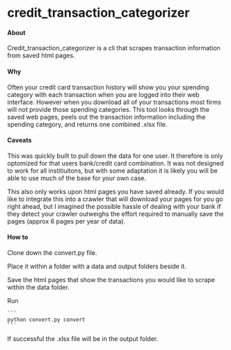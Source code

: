# credit_transaction_categorizer



#### About

Credit_transaction_categorizer is a cli that scrapes transaction information from saved html pages.

#### Why

Often your credit card transaction history will show you your spending category with each transaction when you are logged into their web interface. However when you download all of your transactions most firms will not provide those spending categories. This tool looks through the saved web pages, peels out the transaction information including the spending category, and returns one combined .xlsx file.

#### Caveats

This was quickly built to pull down the data for one user. It therefore is only optomized for that users bank/credit card combination. It was not designed to work for all institiuitons, but with some adaptation it is likely you will be able to use much of the base for your own case.

This also only works upon html pages you have saved already. If you would like to integrate this into a crawler that will download your pages for you go right ahead, but I imagined the possible hassle of dealing with your bank if they detect your crawler outweighs the effort required to manually save the pages (approx 6 pages per year of data).

#### How to

Clone down the convert.py file. 

Place it within a folder with a data and output folders beside it.

Save the html pages that show the transactions you would like to scrape within the data folder.

Run 

```
​```
python convert.py convert
​```
```

If successful the .xlsx file will be in the output folder.